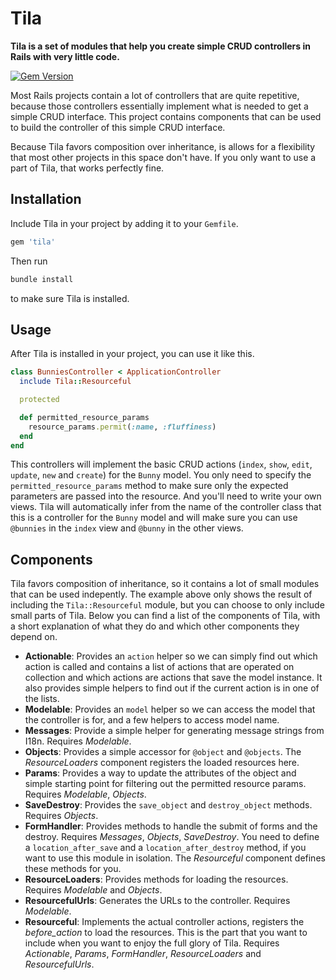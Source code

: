 # Tila

**Tila is a set of modules that help you create simple CRUD controllers in Rails
with very little code.**

[![Gem Version](https://img.shields.io/gem/v/tila.svg)](https://rubygems.org/gems/tila)

Most Rails projects contain a lot of controllers that are quite repetitive,
because those controllers essentially implement what is needed to get a simple 
CRUD interface. This project contains components that can be used to build the 
controller of this simple CRUD interface.

Because Tila favors composition over inheritance, is allows for a flexibility
that most other projects in this space don't have. If you only want to use a
part of Tila, that works perfectly fine.

## Installation

Include Tila in your project by adding it to your `Gemfile`.

```ruby
gem 'tila'
```

Then run

```bash
bundle install
```

to make sure Tila is installed.

## Usage

After Tila is installed in your project, you can use it like this.

```ruby
class BunniesController < ApplicationController
  include Tila::Resourceful

  protected

  def permitted_resource_params
    resource_params.permit(:name, :fluffiness)
  end
end
```

This controllers will implement the basic CRUD actions (`index`, `show`, `edit`,
`update`, `new` and `create`) for the `Bunny` model. You only need to specify
the `permitted_resource_params` method to make sure only the expected parameters
are passed into the resource. And you'll need to write your own views. Tila will
automatically infer from the name of the controller class that this is a 
controller for the `Bunny` model and will make sure you can use `@bunnies` in 
the `index` view and `@bunny` in the other views.

## Components

Tila favors composition of inheritance, so it contains a lot of small modules
that can be used indepently. The example above only shows the result of
including the `Tila::Resourceful` module, but you can choose to only include
small parts of Tila. Below you can find a list of the components of Tila, with
a short explanation of what they do and which other components they depend on.

* __Actionable__: Provides an `action` helper so we can simply find out which
  action is called and contains a list of actions that are operated on
  collection and which actions are actions that save the model instance. It also
  provides simple helpers to find out if the current action is in one of the
  lists.
* __Modelable__: Provides an `model` helper so we can access the model that the
  controller is for, and a few helpers to access model name.
* __Messages__: Provide a simple helper for generating message strings from
  I18n. Requires _Modelable_.
* __Objects__: Provides a simple accessor for `@object` and `@objects`. The
  _ResourceLoaders_ component registers the loaded resources here.
* __Params__: Provides a way to update the attributes of the object and simple
  starting point for filtering out the permitted resource params. Requires
  _Modelable_, _Objects_.
* __SaveDestroy__: Provides the `save_object` and `destroy_object` methods.
  Requires _Objects_.
* __FormHandler__: Provides methods to handle the submit of forms and the
  destroy. Requires _Messages_, _Objects_, _SaveDestroy_. You need to define a
  `location_after_save` and a `location_after_destroy` method, if you want to
  use this module in isolation. The _Resourceful_ component defines these
  methods for you.
* __ResourceLoaders__: Provides methods for loading the resources. Requires
  _Modelable_ and _Objects_.
* __ResourcefulUrls__: Generates the URLs to the controller. Requires 
  _Modelable_.
* __Resourceful__: Implements the actual controller actions, registers the 
  _before_action_ to load the resources. This is the part that you want to
  include when you want to enjoy the full glory of Tila. Requires _Actionable_,
  _Params_, _FormHandler_, _ResourceLoaders_ and _ResourcefulUrls_.


